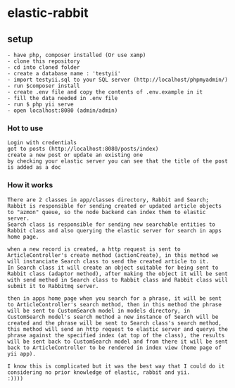 # elastic-rabbit

## setup
    - have php, composer installed (Or use xamp)
    - clone this repository
    - cd into cloned folder
    - create a database name : 'testyii'
    - import testyii.sql to your SQL server (http://localhost/phpmyadmin/)
    - run $composer install
    - create .env file and copy the contents of .env.example in it
    - fill the data needed in .env file
    - run $ php yii serve
    - open localhost:8080 (admin/admin)

### Hot to use
    Login with credentials 
    got to posts (http://localhost:8080/posts/index)
    create a new post or update an existing one
    by checking your elastic server you can see that the title of the post is added as a doc


### How it works

    There are 2 classes in app/classes directory, Rabbit and Search; Rabbit is responsible for sending created or updated article objects to "azmon" queue, so the node backend can index them to elastic server.
    Search class is responsible for sending new searchable entities to Rabbit class and also querying the elastic server for search in apps home page.

    when a new record is created, a http request is sent to ArticleController's create method (actionCreate), in this method we will instanciate Search class to send the created article to it.
    In Search class it will create an object suitable for being sent to Rabbit class (adaptor method), after making the object it will be sent with send method in Search class to Rabbit class and Rabbit class will submit it to Rabbitmq server.

    then in apps home page when you search for a phrase, it will be sent to ArticleController's search method, then in this method the phrase will be sent to CustomSearch model in models directory, in CustomSearch model's search method a new instance of Search will be created and the phrase will be sent to Search class's search method, this method will send an http request to elastic server and querys the phrase against the specified index (at top of the class), the results will be sent back to CustomSearch model and from there it will be sent back to ArticleController to be rendered in index view (home page of yii app).

    I know this is complicated but it was the best way that I could do it considering no prior knowledge of elastic, rabbit and yii.
    :)))) 


